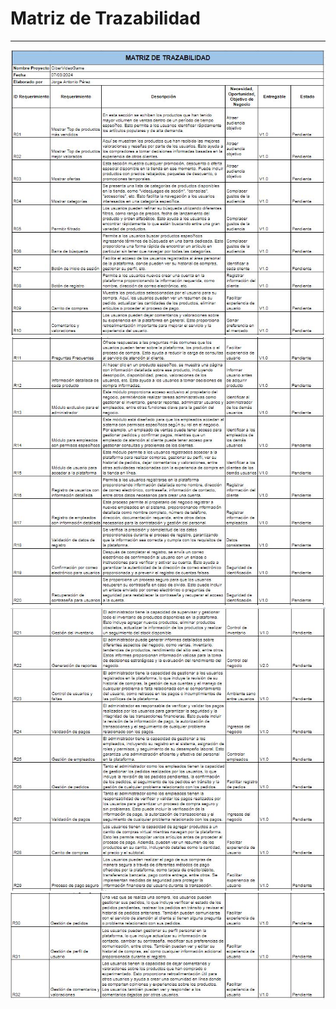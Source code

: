# Matriz de Trazabilidad
---
![matriz1](./img-documentacion//matriz_trazabilidad1.JPG)
![matriz2](./img-documentacion//matriz_trazabilidad2.JPG)
![matriz3](./img-documentacion//matriz_trazabilidad3.JPG)
![matriz4](./img-documentacion//matriz_trazabilidad4.JPG)